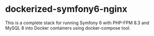 # dockerized-symfony6-nginx
This is a complete stack for running Symfony 6 with PHP-FPM 8.3 and MySQL 8 into Docker containers using docker-compose tool.

